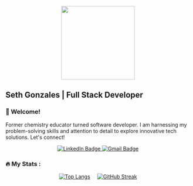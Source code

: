 <div align="center">
  <img src="https://media.giphy.com/media/f3Ft7V5eBKX55XDJXC/giphy.gif" width="200"/>
</div>

## Seth Gonzales | Full Stack Developer

### :wave: Welcome!
Former chemistry educator turned software developer. I am harnessing my problem-solving skills and attention to detail to explore innovative tech solutions. Let's connect!

<div align="center" >
  <a href="https://www.linkedin.com/in/seth-gonzales">
    <img src="https://img.shields.io/badge/LinkedIn-blue?style=for-the-badge&logo=linkedin&logoColor=white" alt="LinkedIn Badge"/>
  </a>  

  <a href="mailto:sethgonzales157@gmail.com?subject=Hello%20Seth!%20">
    <img src="https://img.shields.io/badge/Gmail-red?style=for-the-badge&logo=gmail&logoColor=white" alt="Gmail Badge"/>
  </a>
</div>

### :fire: My Stats :
  
<div align="center">
  
[![Top Langs](https://github-readme-stats.vercel.app/api/top-langs/?username=sethgonzales&layout=compact&theme=neon)](https://github.com/anuraghazra/github-readme-stats) &nbsp;&nbsp;&nbsp; [![GitHub Streak](http://github-readme-streak-stats.herokuapp.com?user=sethgonzales&theme=neon-dark&mode=weekly)](https://git.io/streak-stats)



  
</div><br />

<!---
sethgonzales/sethgonzales is a ✨ special ✨ repository because its `README.md` (this file) appears on your GitHub profile.
You can click the Preview link to take a look at your changes.
--->

